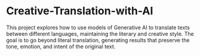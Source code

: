 # Creative-Translation-with-AI
This project explores how to use models of Generative AI to translate texts between different languages, maintaining the literary and creative style. The goal is to go beyond literal translation, generating results that preserve the tone, emotion, and intent of the original text.
